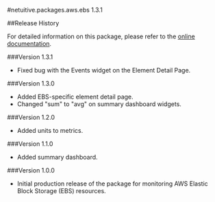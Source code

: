 #netuitive.packages.aws.ebs 1.3.1

##Release History

For detailed information on this package, please refer to the [online documentation](https://help.app.netuitive.com/Content/Misc/Datasources/AWS/new_aws_datasource.htm).

###Version 1.3.1

* Fixed bug with the Events widget on the Element Detail Page.

###Version 1.3.0

* Added EBS-specific element detail page.
* Changed "sum" to "avg" on summary dashboard widgets.

###Version 1.2.0

* Added units to metrics.

###Version 1.1.0

* Added summary dashboard.

###Version 1.0.0

* Initial production release of the package for monitoring AWS Elastic Block Storage (EBS) resources.
